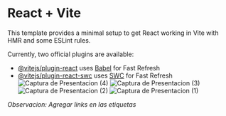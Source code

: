 # React + Vite

This template provides a minimal setup to get React working in Vite with HMR and some ESLint rules.

Currently, two official plugins are available:

- [@vitejs/plugin-react](https://github.com/vitejs/vite-plugin-react/blob/main/packages/plugin-react/README.md) uses [Babel](https://babeljs.io/) for Fast Refresh
- [@vitejs/plugin-react-swc](https://github.com/vitejs/vite-plugin-react-swc) uses [SWC](https://swc.rs/) for Fast Refresh
![Captura de Presentacion (4)](https://github.com/LuisMartinez14/Pagina-de-Presentacion/assets/143353447/ff151747-70e5-49f3-a885-df99cc86db1d)
![Captura de Presentacion (3)](https://github.com/LuisMartinez14/Pagina-de-Presentacion/assets/143353447/baa1cb8c-b626-4e9c-8d35-a7fca245eb00)
![Captura de Presentacion (2)](https://github.com/LuisMartinez14/Pagina-de-Presentacion/assets/143353447/788a71f8-4a3a-47ff-b11f-5caf8a692638)
![Captura de Presentacion (1)](https://github.com/LuisMartinez14/Pagina-de-Presentacion/assets/143353447/0465d984-c1a5-4513-995e-ebb7b5c9cccd)

_Observacion:_
_Agregar links en las etiquetas <a>_
